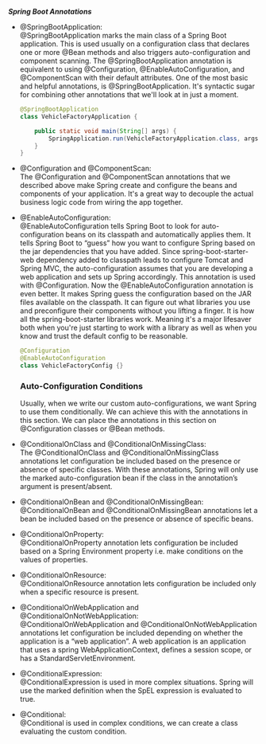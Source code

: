 **_Spring Boot Annotations_**

- @SpringBootApplication:  
  @SpringBootApplication marks the main class of a Spring Boot application. This is used usually on a configuration class that declares one or more @Bean methods and also triggers auto-configuration and component scanning.
  The @SpringBootApplication annotation is equivalent to using @Configuration, @EnableAutoConfiguration, and @ComponentScan with their default attributes.
  One of the most basic and helpful annotations, is @SpringBootApplication. It's syntactic sugar for combining other annotations that we'll look at in just a moment.
  ```java
  @SpringBootApplication
  class VehicleFactoryApplication {
  
      public static void main(String[] args) {
          SpringApplication.run(VehicleFactoryApplication.class, args);
      }
  }
  ```

- @Configuration and @ComponentScan:  
  The @Configuration and @ComponentScan annotations that we described above make Spring create and configure the beans and components of your application. It's a great way to decouple the actual business logic code from wiring the app together.

- @EnableAutoConfiguration:  
  @EnableAutoConfiguration tells Spring Boot to look for auto-configuration beans on its classpath and automatically applies them. It tells Spring Boot to “guess” how you want to configure Spring based on the jar dependencies that you have added.
  Since spring-boot-starter-web dependency added to classpath leads to configure Tomcat and Spring MVC, the auto-configuration assumes that you are developing a web application and sets up Spring accordingly. This annotation is used with @Configuration.
  Now the @EnableAutoConfiguration annotation is even better. It makes Spring guess the configuration based on the JAR files available on the classpath. It can figure out what libraries you use and preconfigure their components without you lifting a finger. It is how all the spring-boot-starter libraries work. Meaning it's a major lifesaver both when you're just starting to work with a library as well as when you know and trust the default config to be reasonable.
  ```java
  @Configuration
  @EnableAutoConfiguration
  class VehicleFactoryConfig {}
  ```
  ### Auto-Configuration Conditions
  Usually, when we write our custom auto-configurations, we want Spring to use them conditionally. We can achieve this with the annotations in this section.
  We can place the annotations in this section on @Configuration classes or @Bean methods.

- @ConditionalOnClass and @ConditionalOnMissingClass:  
  The @ConditionalOnClass and @ConditionalOnMissingClass annotations let configuration be included based on the presence or absence of specific classes. With these annotations, Spring will only use the marked auto-configuration bean if the class in the annotation’s argument is present/absent.

- @ConditionalOnBean and @ConditionalOnMissingBean:  
  @ConditionalOnBean and @ConditionalOnMissingBean annotations let a bean be included based on the presence or absence of specific beans.

- @ConditionalOnProperty:  
  @ConditionalOnProperty annotation lets configuration be included based on a Spring Environment property i.e. make conditions on the values of properties.

- @ConditionalOnResource:  
  @ConditionalOnResource annotation lets configuration be included only when a specific resource is present.

- @ConditionalOnWebApplication and @ConditionalOnNotWebApplication:  
  @ConditionalOnWebApplication and @ConditionalOnNotWebApplication annotations let configuration be included depending on whether the application is a “web application”. A web application is an application that uses a spring WebApplicationContext, defines a session scope, or has a StandardServletEnvironment.

- @ConditionalExpression:  
  @ConditionalExpression is used in more complex situations. Spring will use the marked definition when the SpEL expression is evaluated to true.

- @Conditional:  
  @Conditional is used in complex conditions, we can create a class evaluating the custom condition.
